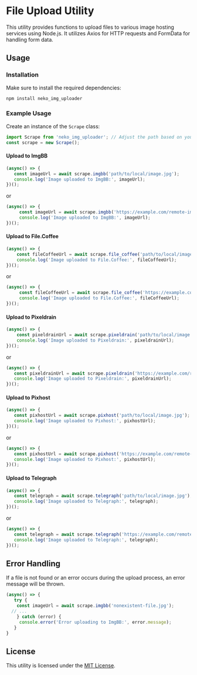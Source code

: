 


# File Upload Utility

This utility provides functions to upload files to various image hosting services using Node.js. It utilizes Axios for HTTP requests and FormData for handling form data.

## Usage

### Installation

Make sure to install the required dependencies:

```bash
npm install neko_img_uploader
```

### Example Usage

Create an instance of the `Scrape` class:

```javascript
import Scrape from 'neko_img_uploader'; // Adjust the path based on your project structure
const scrape = new Scrape();
```

#### Upload to ImgBB

```javascript
(async() => {
   const imageUrl = await scrape.imgbb('path/to/local/image.jpg');
   console.log('Image uploaded to ImgBB:', imageUrl);
})();
```

or

```javascript
(async() => {
     const imageUrl = await scrape.imgbb('https://example.com/remote-image.jpg');
     console.log('Image uploaded to ImgBB:', imageUrl);
})();
```

#### Upload to File.Coffee

```javascript
(async() => {
    const fileCoffeeUrl = await scrape.file_coffee('path/to/local/image.jpg');
    console.log('Image uploaded to File.Coffee:', fileCoffeeUrl);
})();
```

or

```javascript
(async() => {
     const fileCoffeeUrl = await scrape.file_coffee('https://example.com/remote-image.jpg');
     console.log('Image uploaded to File.Coffee:', fileCoffeeUrl);
})();
```

#### Upload to Pixeldrain

```javascript
(async() => {
    const pixeldrainUrl = await scrape.pixeldrain('path/to/local/image.jpg');
    console.log('Image uploaded to Pixeldrain:', pixeldrainUrl);
})();
```

or

```javascript
(async() => {
   const pixeldrainUrl = await scrape.pixeldrain('https://example.com/remote-image.jpg');
   console.log('Image uploaded to Pixeldrain:', pixeldrainUrl);
})();
```

#### Upload to Pixhost

```javascript
(async() => {
   const pixhostUrl = await scrape.pixhost('path/to/local/image.jpg');
   console.log('Image uploaded to Pixhost:', pixhostUrl);
})();
```

or

```javascript
(async() => {
   const pixhostUrl = await scrape.pixhost('https://example.com/remote-image.jpg');
   console.log('Image uploaded to Pixhost:', pixhostUrl);
})();
```

#### Upload to Telegraph

```javascript
(async() => {
   const telegraph = await scrape.telegraph('path/to/local/image.jpg');
   console.log('Image uploaded to Telegraph:', telegraph);
})();
```

or

```javascript
(async() => {
   const telegraph = await scrape.telegraph('https://example.com/remote-image.jpg');
   console.log('Image uploaded to Telegraph:', telegraph);
})();
```

## Error Handling

If a file is not found or an error occurs during the upload process, an error message will be thrown.

```javascript
(async() => {
   try {
    const imageUrl = await scrape.imgbb('nonexistent-file.jpg');
  // ...
    } catch (error) {
     console.error('Error uploading to ImgBB:', error.message);
   }
}
```

## License

This utility is licensed under the [MIT License](LICENSE).

